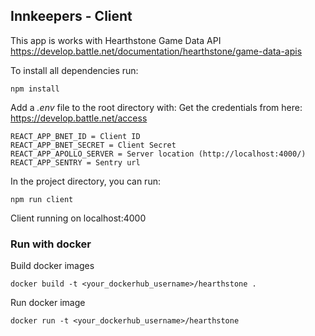 ## Innkeepers - Client

This app is works with Hearthstone Game Data API
https://develop.battle.net/documentation/hearthstone/game-data-apis

To install all dependencies run:

```
npm install
```

Add a *.env* file to the root directory with:
Get the credentials from here: https://develop.battle.net/access

```
REACT_APP_BNET_ID = Client ID
REACT_APP_BNET_SECRET = Client Secret
REACT_APP_APOLLO_SERVER = Server location (http://localhost:4000/)
REACT_APP_SENTRY = Sentry url
```

In the project directory, you can run:

```
npm run client
```

Client running on localhost:4000

### Run with docker

Build docker images

```
docker build -t <your_dockerhub_username>/hearthstone .  
```

Run docker image

```
docker run -t <your_dockerhub_username>/hearthstone
```
